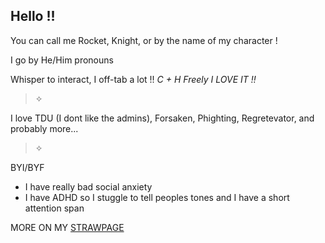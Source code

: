 ## Hello !!
You can call me Rocket, Knight, or by the name of my character !

I go by He/Him pronouns

Whisper to interact, I off-tab a lot !!
*C + H Freely I LOVE IT !!*

>✧

I love TDU (I dont like the admins), Forsaken, Phighting, Regretevator, and probably more...


>✧

BYI/BYF
- I have really bad social anxiety
- I have ADHD so I stuggle to tell peoples tones and I have a short attention span

MORE ON MY [STRAWPAGE](https://knightslight.straw.page)
